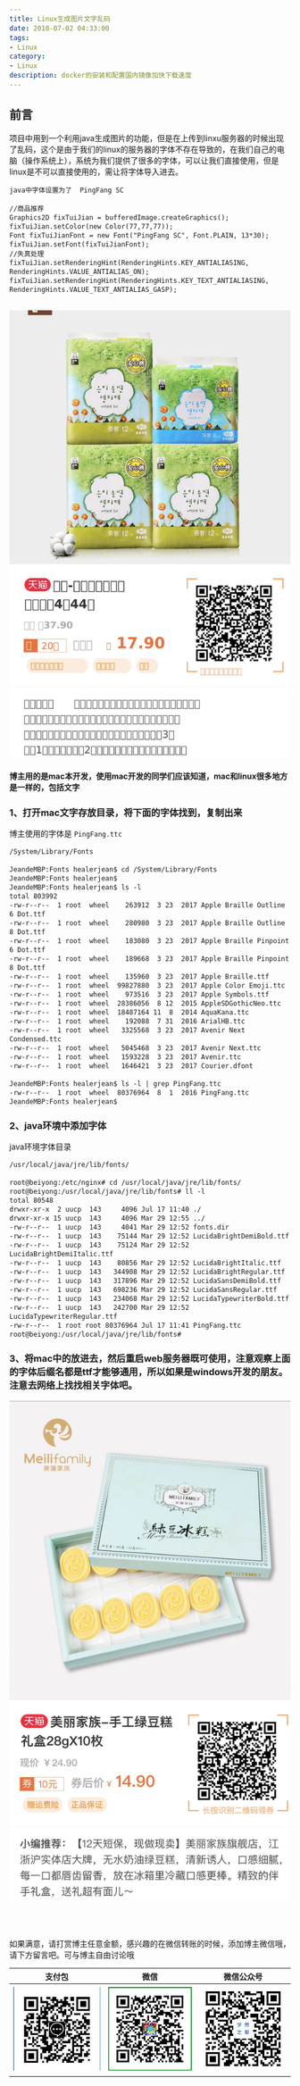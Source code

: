 ```yaml
---
title: Linux生成图片文字乱码
date: 2018-07-02 04:33:00
tags: 
- Linux
category: 
- Linux
description: docker的安装和配置国内镜像加快下载速度
---
```

<!-- image url 
https://raw.githubusercontent.com/HealerJean/HealerJean.github.io/master/blogImages
　　首行缩进
<font color="red">  </font>
-->

## 前言

项目中用到一个利用java生成图片的功能，但是在上传到linxu服务器的时候出现了乱码，这个是由于我们的linux的服务器的字体不存在导致的，在我们自己的电脑（操作系统上），系统为我们提供了很多的字体，可以让我们直接使用，但是linux是不可以直接使用的，需让将字体导入进去。


```
java中字体设置为了  PingFang SC

//商品推荐
Graphics2D fixTuiJian = bufferedImage.createGraphics();
fixTuiJian.setColor(new Color(77,77,77));
Font fixTuiJianFont = new Font("PingFang SC", Font.PLAIN, 13*30);
fixTuiJian.setFont(fixTuiJianFont);
//失真处理
fixTuiJian.setRenderingHint(RenderingHints.KEY_ANTIALIASING, RenderingHints.VALUE_ANTIALIAS_ON);
fixTuiJian.setRenderingHint(RenderingHints.KEY_TEXT_ANTIALIASING, RenderingHints.VALUE_TEXT_ANTIALIAS_GASP);


```

![WX20180717-152204@2x](https://raw.githubusercontent.com/HealerJean/HealerJean.github.io/master/blogImages/WX20180717-152204@2x.png)


####  博主用的是mac本开发，使用mac开发的同学们应该知道，mac和linux很多地方是一样的，包括文字

### 1、打开mac文字存放目录，将下面的字体找到，复制出来

博主使用的字体是 `PingFang.ttc`
```
/System/Library/Fonts

JeandeMBP:Fonts healerjean$ cd /System/Library/Fonts
JeandeMBP:Fonts healerjean$ 
JeandeMBP:Fonts healerjean$ ls -l
total 803992
-rw-r--r--  1 root  wheel    263912  3 23  2017 Apple Braille Outline 6 Dot.ttf
-rw-r--r--  1 root  wheel    280980  3 23  2017 Apple Braille Outline 8 Dot.ttf
-rw-r--r--  1 root  wheel    183080  3 23  2017 Apple Braille Pinpoint 6 Dot.ttf
-rw-r--r--  1 root  wheel    189668  3 23  2017 Apple Braille Pinpoint 8 Dot.ttf
-rw-r--r--  1 root  wheel    135960  3 23  2017 Apple Braille.ttf
-rw-r--r--  1 root  wheel  99827880  3 23  2017 Apple Color Emoji.ttc
-rw-r--r--  1 root  wheel    973516  3 23  2017 Apple Symbols.ttf
-rw-r--r--  1 root  wheel  28386056  8 12  2015 AppleSDGothicNeo.ttc
-rw-r--r--  1 root  wheel  18487164 11  8  2014 AquaKana.ttc
-rw-r--r--  1 root  wheel    192088  7 31  2016 ArialHB.ttc
-rw-r--r--  1 root  wheel   3325568  3 23  2017 Avenir Next Condensed.ttc
-rw-r--r--  1 root  wheel   5045468  3 23  2017 Avenir Next.ttc
-rw-r--r--  1 root  wheel   1593228  3 23  2017 Avenir.ttc
-rw-r--r--  1 root  wheel   1646421  3 23  2017 Courier.dfont

JeandeMBP:Fonts healerjean$ ls -l | grep PingFang.ttc
-rw-r--r--  1 root  wheel  80376964  8  1  2016 PingFang.ttc
JeandeMBP:Fonts healerjean$ 

```   


### 2、java环境中添加字体

java环境字体目录

```
/usr/local/java/jre/lib/fonts/

root@beiyong:/etc/nginx# cd /usr/local/java/jre/lib/fonts/
root@beiyong:/usr/local/java/jre/lib/fonts# ll -l
total 80548
drwxr-xr-x  2 uucp  143     4096 Jul 17 11:40 ./
drwxr-xr-x 15 uucp  143     4096 Mar 29 12:55 ../
-rw-r--r--  1 uucp  143     4041 Mar 29 12:52 fonts.dir
-rw-r--r--  1 uucp  143    75144 Mar 29 12:52 LucidaBrightDemiBold.ttf
-rw-r--r--  1 uucp  143    75124 Mar 29 12:52 LucidaBrightDemiItalic.ttf
-rw-r--r--  1 uucp  143    80856 Mar 29 12:52 LucidaBrightItalic.ttf
-rw-r--r--  1 uucp  143   344908 Mar 29 12:52 LucidaBrightRegular.ttf
-rw-r--r--  1 uucp  143   317896 Mar 29 12:52 LucidaSansDemiBold.ttf
-rw-r--r--  1 uucp  143   698236 Mar 29 12:52 LucidaSansRegular.ttf
-rw-r--r--  1 uucp  143   234068 Mar 29 12:52 LucidaTypewriterBold.ttf
-rw-r--r--  1 uucp  143   242700 Mar 29 12:52 LucidaTypewriterRegular.ttf
-rw-r--r--  1 root root 80376964 Jul 17 11:41 PingFang.ttc
root@beiyong:/usr/local/java/jre/lib/fonts# 

```

### 3、将mac中的放进去，然后重启web服务器既可使用，注意观察上面的字体后缀名都是ttf才能够通用，所以如果是windows开发的朋友。注意去网络上找找相关字体吧。


![WX20180717-152743@2x](https://raw.githubusercontent.com/HealerJean/HealerJean.github.io/master/blogImages/WX20180717-152743@2x.png)


<br/><br/><br/>
如果满意，请打赏博主任意金额，感兴趣的在微信转账的时候，添加博主微信哦， 请下方留言吧。可与博主自由讨论哦

|支付包 | 微信|微信公众号|
|:-------:|:-------:|:------:|
|![支付宝](https://raw.githubusercontent.com/HealerJean/HealerJean.github.io/master/assets/img/tctip/alpay.jpg) | ![微信](https://raw.githubusercontent.com/HealerJean/HealerJean.github.io/master/assets/img/tctip/weixin.jpg)|![微信公众号](https://raw.githubusercontent.com/HealerJean/HealerJean.github.io/master/assets/img/my/qrcode_for_gh_a23c07a2da9e_258.jpg)|




<!-- Gitalk 评论 start  -->

<link rel="stylesheet" href="https://unpkg.com/gitalk/dist/gitalk.css">
<script src="https://unpkg.com/gitalk@latest/dist/gitalk.min.js"></script> 
<div id="gitalk-container"></div>    
 <script type="text/javascript">
    var gitalk = new Gitalk({
		clientID: `1d164cd85549874d0e3a`,
		clientSecret: `527c3d223d1e6608953e835b547061037d140355`,
		repo: `HealerJean.github.io`,
		owner: 'HealerJean',
		admin: ['HealerJean'],
		id: 'md22n0KvWJHSaIhK',
    });
    gitalk.render('gitalk-container');
</script> 

<!-- Gitalk end -->

